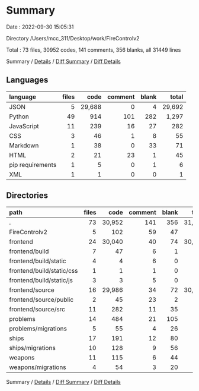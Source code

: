 # Summary

Date : 2022-09-30 15:05:31

Directory /Users/mcc_311/Desktop/work/FireControlv2

Total : 73 files,  30952 codes, 141 comments, 356 blanks, all 31449 lines

Summary / [Details](details.md) / [Diff Summary](diff.md) / [Diff Details](diff-details.md)

## Languages
| language | files | code | comment | blank | total |
| :--- | ---: | ---: | ---: | ---: | ---: |
| JSON | 5 | 29,688 | 0 | 4 | 29,692 |
| Python | 49 | 914 | 101 | 282 | 1,297 |
| JavaScript | 11 | 239 | 16 | 27 | 282 |
| CSS | 3 | 46 | 1 | 8 | 55 |
| Markdown | 1 | 38 | 0 | 33 | 71 |
| HTML | 2 | 21 | 23 | 1 | 45 |
| pip requirements | 1 | 5 | 0 | 1 | 6 |
| XML | 1 | 1 | 0 | 0 | 1 |

## Directories
| path | files | code | comment | blank | total |
| :--- | ---: | ---: | ---: | ---: | ---: |
| . | 73 | 30,952 | 141 | 356 | 31,449 |
| FireControlv2 | 5 | 102 | 59 | 47 | 208 |
| frontend | 24 | 30,040 | 40 | 74 | 30,154 |
| frontend/build | 7 | 47 | 6 | 1 | 54 |
| frontend/build/static | 4 | 4 | 6 | 0 | 10 |
| frontend/build/static/css | 1 | 1 | 1 | 0 | 2 |
| frontend/build/static/js | 3 | 3 | 5 | 0 | 8 |
| frontend/source | 16 | 29,986 | 34 | 72 | 30,092 |
| frontend/source/public | 2 | 45 | 23 | 2 | 70 |
| frontend/source/src | 11 | 282 | 11 | 35 | 328 |
| problems | 14 | 484 | 21 | 105 | 610 |
| problems/migrations | 5 | 55 | 4 | 26 | 85 |
| ships | 17 | 191 | 12 | 80 | 283 |
| ships/migrations | 10 | 128 | 9 | 56 | 193 |
| weapons | 11 | 115 | 6 | 44 | 165 |
| weapons/migrations | 4 | 54 | 3 | 20 | 77 |

Summary / [Details](details.md) / [Diff Summary](diff.md) / [Diff Details](diff-details.md)